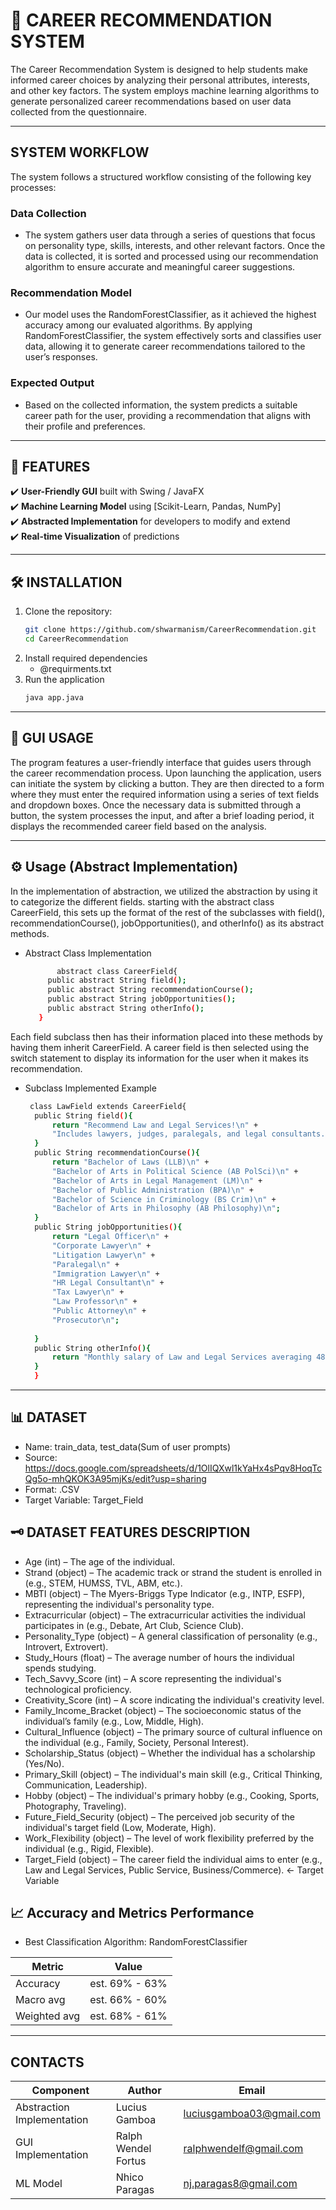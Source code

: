 # 🚀 CAREER RECOMMENDATION SYSTEM

The Career Recommendation System is designed to help students make informed career choices by analyzing their personal attributes, interests, and other key factors. The system employs machine learning algorithms to generate personalized career recommendations based on user data collected from the questionnaire.

---

## SYSTEM WORKFLOW

The system follows a structured workflow consisting of the following key processes:

### Data Collection
- The system gathers user data through a series of questions that focus on personality type, skills, interests, and other relevant factors. Once the data is collected, it is sorted and processed using our recommendation algorithm to ensure accurate and meaningful career suggestions.

### Recommendation Model
- Our model uses the RandomForestClassifier, as it achieved the highest accuracy among our evaluated algorithms. By applying RandomForestClassifier, the system effectively sorts and classifies user data, allowing it to generate career recommendations tailored to the user’s responses.

### Expected Output
- Based on the collected information, the system predicts a suitable career path for the user, providing a recommendation that aligns with their profile and preferences.

---

## 🌟 FEATURES
✔️ **User-Friendly GUI** built with Swing / JavaFX  
✔️ **Machine Learning Model** using [Scikit-Learn, Pandas, NumPy]  
✔️ **Abstracted Implementation** for developers to modify and extend  
✔️ **Real-time Visualization** of predictions

---

## 🛠️ INSTALLATION
1. Clone the repository:  
   ```bash
   git clone https://github.com/shwarmanism/CareerRecommendation.git
   cd CareerRecommendation
2. Install required dependencies
   - @requirments.txt
3. Run the application
   ```bash
   java app.java
---

## 🎨 GUI USAGE
   The program features a user-friendly interface that guides users through the career recommendation process. Upon launching the application, users can initiate the system by clicking a button. They are then directed to a form where they must enter the required information using a series of text fields and dropdown boxes. Once the necessary data is submitted through a button, the system processes the input, and after a brief loading period, it displays the recommended career field based on the analysis.
  
---

## ⚙️ Usage (Abstract Implementation)
   In the implementation of abstraction, we utilized the abstraction by using it to categorize the different fields. starting with the abstract class CareerField, this sets up the format of the rest of the 
   subclasses with field(), recommendationCourse(), jobOpportunities(), and otherInfo() as its abstract methods. 
   - Abstract Class Implementation
     ```bash
            abstract class CareerField{
          public abstract String field();
          public abstract String recommendationCourse();
          public abstract String jobOpportunities();
          public abstract String otherInfo();
        }
     
   Each field subclass then has their information placed into these methods by having them inherit CareerField. A career field 
   is then selected using the switch statement to display its information for the user when it makes its recommendation.
   - Subclass Implemented Example
     ```bash
      class LawField extends CareerField{
       public String field(){
           return "Recommend Law and Legal Services!\n" +
           "Includes lawyers, judges, paralegals, and legal consultants.\n";
       }
       public String recommendationCourse(){
           return "Bachelor of Laws (LLB)\n" +
           "Bachelor of Arts in Political Science (AB PolSci)\n" +
           "Bachelor of Arts in Legal Management (LM)\n" +
           "Bachelor of Public Administration (BPA)\n" +
           "Bachelor of Science in Criminology (BS Crim)\n" +
           "Bachelor of Arts in Philosophy (AB Philosophy)\n";
       }
       public String jobOpportunities(){
           return "Legal Officer\n" +
           "Corporate Lawyer\n" +
           "Litigation Lawyer\n" +
           "Paralegal\n" +
           "Immigration Lawyer\n" +
           "HR Legal Consultant\n" +
           "Tax Lawyer\n" +
           "Law Professor\n" +
           "Public Attorney\n" +
           "Prosecutor\n";
   
       }
       public String otherInfo(){
           return "Monthly salary of Law and Legal Services averaging 48,000 PHP ";
       }
       }
---

## 📊 DATASET
- Name: train_data, test_data(Sum of user prompts)
- Source: https://docs.google.com/spreadsheets/d/1OlIQXwl1kYaHx4sPqv8HoqTcQg5o-mhQKOK3A95mjKs/edit?usp=sharing
- Format: .CSV
- Target Variable: Target_Field
  
## 🗝️ DATASET FEATURES DESCRIPTION
- Age (int) – The age of the individual.
- Strand (object) – The academic track or strand the student is enrolled in (e.g., STEM, HUMSS, TVL, ABM, etc.).
- MBTI (object) – The Myers-Briggs Type Indicator (e.g., INTP, ESFP), representing the individual's personality type.
- Extracurricular (object) – The extracurricular activities the individual participates in (e.g., Debate, Art Club, Science Club).
- Personality_Type (object) – A general classification of personality (e.g., Introvert, Extrovert).
- Study_Hours (float) – The average number of hours the individual spends studying.
- Tech_Savvy_Score (int) – A score representing the individual's technological proficiency.
- Creativity_Score (int) – A score indicating the individual's creativity level.
- Family_Income_Bracket (object) – The socioeconomic status of the individual’s family (e.g., Low, Middle, High).
- Cultural_Influence (object) – The primary source of cultural influence on the individual (e.g., Family, Society, Personal Interest).
- Scholarship_Status (object) – Whether the individual has a scholarship (Yes/No).
- Primary_Skill (object) – The individual's main skill (e.g., Critical Thinking, Communication, Leadership).
- Hobby (object) – The individual's primary hobby (e.g., Cooking, Sports, Photography, Traveling).
- Future_Field_Security (object) – The perceived job security of the individual's target field (Low, Moderate, High).
- Work_Flexibility (object) – The level of work flexibility preferred by the individual (e.g., Rigid, Flexible).
- Target_Field (object) – The career field the individual aims to enter (e.g., Law and Legal Services, Public Service, Business/Commerce). <- Target Variable

## 📈 Accuracy and Metrics Performance
- Best Classification Algorithm: RandomForestClassifier
  
| Metric         |     Value    |
|----------------|--------------|
| Accuracy       |est. 69% - 63%|
| Macro avg      |est. 66% - 60%|
| Weighted avg   |est. 68% - 61%|

---

## CONTACTS
| **Component**           | **Author**          | **Email**                |
|--------------------------|---------------------|--------------------------|
| Abstraction Implementation | Lucius Gamboa       | luciusgamboa03@gmail.com       |
| GUI Implementation      | Ralph Wendel Fortus       | ralphwendelf@gmail.com       |
| ML Model                | Nhico Paragas       | nj.paragas8@gmail.com      |




